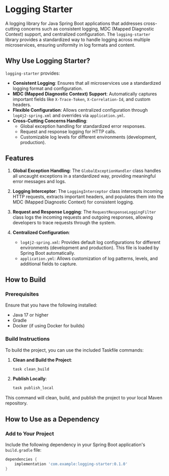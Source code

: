 # Logging Starter

A logging library for Java Spring Boot applications that addresses cross-cutting concerns such as consistent logging, MDC (Mapped Diagnostic Context) support, and centralized configuration. The `logging-starter` library provides a standardized way to handle logging across multiple microservices, ensuring uniformity in log formats and content.

## Why Use Logging Starter?

`logging-starter` provides:

- **Consistent Logging**: Ensures that all microservices use a standardized logging format and configuration.
- **MDC (Mapped Diagnostic Context) Support**: Automatically captures important fields like `X-Trace-Token`, `X-Correlation-Id`, and custom headers.
- **Flexible Configuration**: Allows centralized configuration through `log4j2-spring.xml` and overrides via `application.yml`.
- **Cross-Cutting Concerns Handling**:
    - Global exception handling for standardized error responses.
    - Request and response logging for HTTP calls.
    - Customizable log levels for different environments (development, production).

## Features

1. **Global Exception Handling**: The `GlobalExceptionHandler` class handles all uncaught exceptions in a standardized way, providing meaningful error messages and logs.

2. **Logging Interceptor**: The `LoggingInterceptor` class intercepts incoming HTTP requests, extracts important headers, and populates them into the MDC (Mapped Diagnostic Context) for consistent logging.

3. **Request and Response Logging**: The `RequestResponseLoggingFilter` class logs the incoming requests and outgoing responses, allowing developers to trace requests through the system.

4. **Centralized Configuration**:
    - `log4j2-spring.xml`: Provides default log configurations for different environments (development and production). This file is loaded by Spring Boot automatically.
    - `application.yml`: Allows customization of log patterns, levels, and additional fields to capture.

## How to Build

### Prerequisites

Ensure that you have the following installed:

- Java 17 or higher
- Gradle
- Docker (if using Docker for builds)

### Build Instructions

To build the project, you can use the included Taskfile commands:

1. **Clean and Build the Project**:

    ```bash
    task clean_build
    ```

2. **Publish Locally**:

    ```bash
    task publish_local
    ```

This command will clean, build, and publish the project to your local Maven repository.

## How to Use as a Dependency

### Add to Your Project

Include the following dependency in your Spring Boot application's `build.gradle` file:

```gradle
dependencies {
    implementation 'com.example:logging-starter:0.1.0'
}
